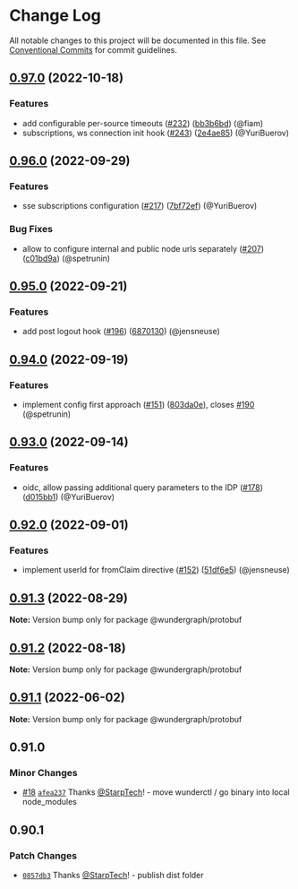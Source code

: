 # Change Log

All notable changes to this project will be documented in this file.
See [Conventional Commits](https://conventionalcommits.org) for commit guidelines.

## [0.97.0](https://github.com/wundergraph/wundergraph/compare/@wundergraph/protobuf@0.96.0...@wundergraph/protobuf@0.97.0) (2022-10-18)

### Features

* add configurable per-source timeouts ([#232](https://github.com/wundergraph/wundergraph/issues/232)) ([bb3b6bd](https://github.com/wundergraph/wundergraph/commit/bb3b6bd31250b402fe0c9a099b0dad993976cf39)) (@fiam)
* subscriptions, ws connection init hook ([#243](https://github.com/wundergraph/wundergraph/issues/243)) ([2e4ae85](https://github.com/wundergraph/wundergraph/commit/2e4ae8506558165a9bf3ada4b8f45cee55a9f18d)) (@YuriBuerov)

## [0.96.0](https://github.com/wundergraph/wundergraph/compare/@wundergraph/protobuf@0.95.0...@wundergraph/protobuf@0.96.0) (2022-09-29)

### Features

* sse subscriptions configuration ([#217](https://github.com/wundergraph/wundergraph/issues/217)) ([7bf72ef](https://github.com/wundergraph/wundergraph/commit/7bf72efd16a8bac422db32fe957e102395d7357c)) (@YuriBuerov)

### Bug Fixes

* allow to configure internal and public node urls separately ([#207](https://github.com/wundergraph/wundergraph/issues/207)) ([c01bd9a](https://github.com/wundergraph/wundergraph/commit/c01bd9a1cedefbb5fd0ecde83f3b96b3dfee6f41)) (@spetrunin)

## [0.95.0](https://github.com/wundergraph/wundergraph/compare/@wundergraph/protobuf@0.94.0...@wundergraph/protobuf@0.95.0) (2022-09-21)

### Features

* add post logout hook ([#196](https://github.com/wundergraph/wundergraph/issues/196)) ([6870130](https://github.com/wundergraph/wundergraph/commit/6870130b0c4e6fc269d81160994384c1d1cf6e59)) (@jensneuse)

## [0.94.0](https://github.com/wundergraph/wundergraph/compare/@wundergraph/protobuf@0.93.0...@wundergraph/protobuf@0.94.0) (2022-09-19)

### Features

* implement config first approach ([#151](https://github.com/wundergraph/wundergraph/issues/151)) ([803da0e](https://github.com/wundergraph/wundergraph/commit/803da0e51beb3a7b23ee826dfde835eccfa1c2dd)), closes [#190](https://github.com/wundergraph/wundergraph/issues/190) (@spetrunin)

## [0.93.0](https://github.com/wundergraph/wundergraph/compare/@wundergraph/protobuf@0.92.0...@wundergraph/protobuf@0.93.0) (2022-09-14)

### Features

* oidc,  allow passing additional query parameters to the IDP ([#178](https://github.com/wundergraph/wundergraph/issues/178)) ([d015bb1](https://github.com/wundergraph/wundergraph/commit/d015bb150762cba7a46865e66f3de633e731de07)) (@YuriBuerov)

## [0.92.0](https://github.com/wundergraph/wundergraph/compare/@wundergraph/protobuf@0.91.3...@wundergraph/protobuf@0.92.0) (2022-09-01)

### Features

* implement userId for fromClaim directive ([#152](https://github.com/wundergraph/wundergraph/issues/152)) ([51df6e5](https://github.com/wundergraph/wundergraph/commit/51df6e50244bee9f5f8d579ff6f604e1a1c853d9)) (@jensneuse)

## [0.91.3](https://github.com/wundergraph/wundergraph/compare/@wundergraph/protobuf@0.91.2...@wundergraph/protobuf@0.91.3) (2022-08-29)

**Note:** Version bump only for package @wundergraph/protobuf

## [0.91.2](https://github.com/wundergraph/wundergraph/compare/@wundergraph/protobuf@0.91.1...@wundergraph/protobuf@0.91.2) (2022-08-18)

**Note:** Version bump only for package @wundergraph/protobuf

## [0.91.1](https://github.com/wundergraph/wundergraph/compare/@wundergraph/protobuf@0.91.0...@wundergraph/protobuf@0.91.1) (2022-06-02)

**Note:** Version bump only for package @wundergraph/protobuf

## 0.91.0

### Minor Changes

- [#18](https://github.com/wundergraph/wundergraph/pull/18) [`afea237`](https://github.com/wundergraph/wundergraph/commit/afea23771191e049aab5ce56ce775775389e8770) Thanks [@StarpTech](https://github.com/StarpTech)! - move wunderctl / go binary into local node_modules

## 0.90.1

### Patch Changes

- [`0857db3`](https://github.com/wundergraph/wundergraph/commit/0857db3d55209fb878fe6326629b125c6f2d2315) Thanks [@StarpTech](https://github.com/StarpTech)! - publish dist folder

